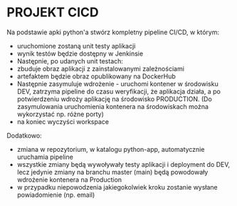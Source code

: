 # PROJEKT CICD

Na podstawie apki python'a stwórz kompletny pipeline CI/CD, w którym:
- uruchomione zostaną unit testy aplikacji
- wynik testów będzie dostępny w Jenkinsie
- Następnie, po udanych unit testach:
- zbuduje obraz aplikacji z zainstalowanymi zależnościami
- artefaktem będzie obraz opublikowany na DockerHub
- Następnie zasymuluje wdrożenie - uruchomi kontener w środowisku DEV, zatrzyma pipeline do czasu weryfikacji, że aplikacja działa, a po potwierdzeniu wdroży aplikację na środowisko PRODUCTION. 
(Do zasymulowania uruchomienia kontenera na środowiskach można wykorzystać np. różne porty)
- na koniec wyczyści workspace

Dodatkowo:
- zmiana w repozytorium, w katalogu python-app, automatycznie uruchamia pipeline
- wszystkie zmiany będą wywoływały testy aplikacji i deployment do DEV, lecz jedynie zmiany na branchu master (main) będą powodowały wdrożenie kontenera na Production
- w przypadku niepowodzenia jakiegokolwiek kroku zostanie wysłane powiadomienie (np. email)
